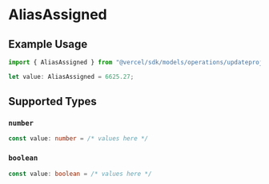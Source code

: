 # AliasAssigned

## Example Usage

```typescript
import { AliasAssigned } from "@vercel/sdk/models/operations/updateprojectdatacache.js";

let value: AliasAssigned = 6625.27;
```

## Supported Types

### `number`

```typescript
const value: number = /* values here */
```

### `boolean`

```typescript
const value: boolean = /* values here */
```

